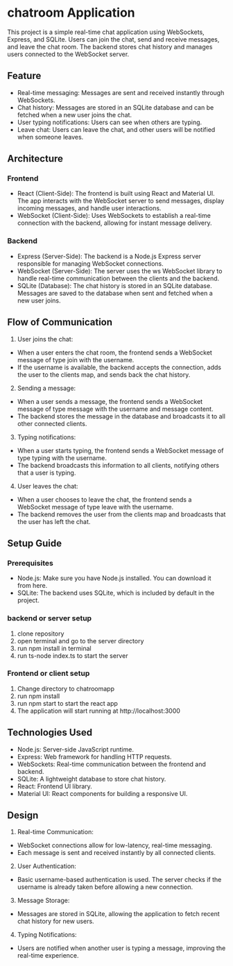 # chatroom Application
This project is a simple real-time chat application using WebSockets, Express, and SQLite. Users can join the chat, send and receive messages, and leave the chat room. The backend stores chat history and manages users connected to the WebSocket server.

## Feature
- Real-time messaging: Messages are sent and received instantly through WebSockets.
- Chat history: Messages are stored in an SQLite database and can be fetched when a new user joins the chat.
- User typing notifications: Users can see when others are typing.
- Leave chat: Users can leave the chat, and other users will be notified when someone leaves.

## Architecture
### Frontend
- React (Client-Side): The frontend is built using React and Material UI. The app interacts with the WebSocket server to send messages, display incoming messages, and handle user interactions.
- WebSocket (Client-Side): Uses WebSockets to establish a real-time connection with the backend, allowing for instant message delivery.

### Backend
- Express (Server-Side): The backend is a Node.js Express server responsible for managing WebSocket connections.
- WebSocket (Server-Side): The server uses the ws WebSocket library to handle real-time communication between the clients and the backend.
- SQLite (Database): The chat history is stored in an SQLite database. Messages are saved to the database when sent and fetched when a new user joins.

## Flow of Communication
1. User joins the chat:
- When a user enters the chat room, the frontend sends a WebSocket message of type join with the username.
- If the username is available, the backend accepts the connection, adds the user to the clients map, and sends back the chat history.

2. Sending a message:
- When a user sends a message, the frontend sends a WebSocket message of type message with the username and message content.
- The backend stores the message in the database and broadcasts it to all other connected clients.

3. Typing notifications:
- When a user starts typing, the frontend sends a WebSocket message of type typing with the username.
- The backend broadcasts this information to all clients, notifying others that a user is typing.

4. User leaves the chat:

- When a user chooses to leave the chat, the frontend sends a WebSocket message of type leave with the username.
- The backend removes the user from the clients map and broadcasts that the user has left the chat.

## Setup Guide 
### Prerequisites
- Node.js: Make sure you have Node.js installed. You can download it from here.
- SQLite: The backend uses SQLite, which is included by default in the project.

### backend or server setup
1. clone repository
2. open terminal and go to the server directory
3. run npm install in terminal
4. run ts-node index.ts to start the server

### Frontend or client setup
1. Change directory to chatroomapp
2. run npm install 
3. run npm start to start the react app
4. The application will start running at http://localhost:3000

## Technologies Used
- Node.js: Server-side JavaScript runtime.
- Express: Web framework for handling HTTP requests.
- WebSockets: Real-time communication between the frontend and backend.
- SQLite: A lightweight database to store chat history.
- React: Frontend UI library.
- Material UI: React components for building a responsive UI.

## Design
1. Real-time Communication:
- WebSocket connections allow for low-latency, real-time messaging.
- Each message is sent and received instantly by all connected clients.

2. User Authentication:
- Basic username-based authentication is used. The server checks if the username is already taken before allowing a new connection.

3. Message Storage:
- Messages are stored in SQLite, allowing the application to fetch recent chat history for new users.

4. Typing Notifications:
- Users are notified when another user is typing a message, improving the real-time experience.
